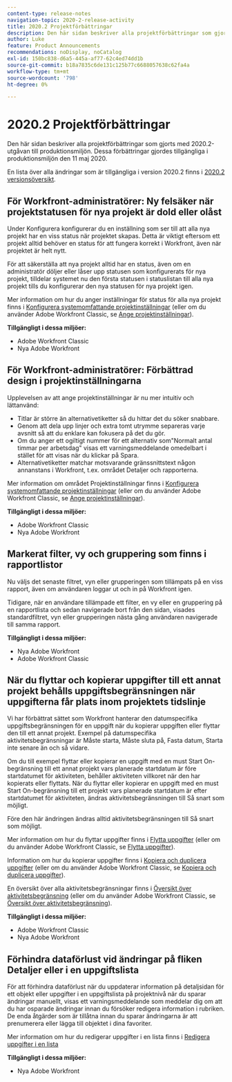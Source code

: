 ```yaml
---
content-type: release-notes
navigation-topic: 2020-2-release-activity
title: 2020.2 Projektförbättringar
description: Den här sidan beskriver alla projektförbättringar som gjorts med 2020.2-utgåvan till produktionsmiljön. Dessa förbättringar gjordes tillgängliga i produktionsmiljön den 11 maj 2020.
author: Luke
feature: Product Announcements
recommendations: noDisplay, noCatalog
exl-id: 150bc838-d6a5-445a-af77-62c4ed74dd1b
source-git-commit: b18a7835c6de131c125b77c6688057638c62fa4a
workflow-type: tm+mt
source-wordcount: '798'
ht-degree: 0%

---
```


# 2020.2 Projektförbättringar

Den här sidan beskriver alla projektförbättringar som gjorts med 2020.2-utgåvan till produktionsmiljön. Dessa förbättringar gjordes tillgängliga i produktionsmiljön den 11 maj 2020.

En lista över alla ändringar som är tillgängliga i version 2020.2 finns i [2020.2 versionsöversikt](../../../product-announcements/product-releases/2020.2.-release-activity/2020-2-release-overview.md).

## För Workfront-administratörer: Ny felsäker när projektstatusen för nya projekt är dold eller olåst

Under Konfigurera konfigurerar du en inställning som ser till att alla nya projekt har en viss status när projektet skapas. Detta är viktigt eftersom ett projekt alltid behöver en status för att fungera korrekt i Workfront, även när projektet är helt nytt.

För att säkerställa att nya projekt alltid har en status, även om en administratör döljer eller låser upp statusen som konfigurerats för nya projekt, tilldelar systemet nu den första statusen i statuslistan till alla nya projekt tills du konfigurerar den nya statusen för nya projekt igen.

Mer information om hur du anger inställningar för status för alla nya projekt finns i [Konfigurera systemomfattande projektinställningar](../../../administration-and-setup/set-up-workfront/configure-system-defaults/set-project-preferences.md) (eller om du använder Adobe Workfront Classic, se [Ange projektinställningar](https://experienceleague.adobe.com/en/docs/workfront/using/home)).

**Tillgängligt i dessa miljöer:**

* Adobe Workfront Classic
* Nya Adobe Workfront

## För Workfront-administratörer: Förbättrad design i projektinställningarna

Upplevelsen av att ange projektinställningar är nu mer intuitiv och lättanvänd:

* Titlar är större än alternativetiketter så du hittar det du söker snabbare.
* Genom att dela upp linjer och extra tomt utrymme separeras varje avsnitt så att du enklare kan fokusera på det du gör.
* Om du anger ett ogiltigt nummer för ett alternativ som&quot;Normalt antal timmar per arbetsdag&quot; visas ett varningsmeddelande omedelbart i stället för att visas när du klickar på Spara.
* Alternativetiketter matchar motsvarande gränssnittstext någon annanstans i Workfront, t.ex. området Detaljer och rapporterna.

Mer information om området Projektinställningar finns i [Konfigurera systemomfattande projektinställningar](../../../administration-and-setup/set-up-workfront/configure-system-defaults/set-project-preferences.md) (eller om du använder Adobe Workfront Classic, se [Ange projektinställningar](https://experienceleague.adobe.com/en/docs/workfront/using/home)).

**Tillgängligt i dessa miljöer:**

* Adobe Workfront Classic
* Nya Adobe Workfront

## Markerat filter, vy och gruppering som finns i rapportlistor

Nu väljs det senaste filtret, vyn eller grupperingen som tillämpats på en viss rapport, även om användaren loggar ut och in på Workfront igen.

Tidigare, när en användare tillämpade ett filter, en vy eller en gruppering på en rapportlista och sedan navigerade bort från den sidan, visades standardfiltret, vyn eller grupperingen nästa gång användaren navigerade till samma rapport.

**Tillgängligt i dessa miljöer:**

* Nya Adobe Workfront
* Adobe Workfront Classic

## När du flyttar och kopierar uppgifter till ett annat projekt behålls uppgiftsbegränsningen när uppgifterna får plats inom projektets tidslinje

Vi har förbättrat sättet som Workfront hanterar den datumspecifika uppgiftsbegränsningen för en uppgift när du kopierar uppgiften eller flyttar den till ett annat projekt. Exempel på datumspecifika aktivitetsbegränsningar är Måste starta, Måste sluta på, Fasta datum, Starta inte senare än och så vidare.

Om du till exempel flyttar eller kopierar en uppgift med en must Start On-begränsning till ett annat projekt vars planerade startdatum är före startdatumet för aktiviteten, behåller aktiviteten villkoret när den har kopierats eller flyttats. När du flyttar eller kopierar en uppgift med en must Start On-begränsning till ett projekt vars planerade startdatum är efter startdatumet för aktiviteten, ändras aktivitetsbegränsningen till Så snart som möjligt.

Före den här ändringen ändras alltid aktivitetsbegränsningen till Så snart som möjligt.

Mer information om hur du flyttar uppgifter finns i [Flytta uppgifter](../../../manage-work/tasks/manage-tasks/move-tasks.md) (eller om du använder Adobe Workfront Classic, se [Flytta uppgifter](https://experienceleague.adobe.com/en/docs/workfront/using/home)).

Information om hur du kopierar uppgifter finns i [Kopiera och duplicera uppgifter](../../../manage-work/tasks/manage-tasks/copy-and-duplicate-tasks.md) (eller om du använder Adobe Workfront Classic, se [Kopiera och duplicera uppgifter](https://experienceleague.adobe.com/en/docs/workfront/using/home)).

En översikt över alla aktivitetsbegränsningar finns i [Översikt över aktivitetsbegränsning](../../../manage-work/tasks/task-constraints/task-constraint-overview.md) (eller om du använder Adobe Workfront Classic, se [Översikt över aktivitetsbegränsning](https://experienceleague.adobe.com/en/docs/workfront/using/home)).

**Tillgängligt i dessa miljöer:**

* Adobe Workfront Classic
* Nya Adobe Workfront

## Förhindra dataförlust vid ändringar på fliken Detaljer eller i en uppgiftslista

För att förhindra dataförlust när du uppdaterar information på detaljsidan för ett objekt eller uppgifter i en uppgiftslista på projektnivå när du sparar ändringar manuellt, visas ett varningsmeddelande som meddelar dig om att du har osparade ändringar innan du försöker redigera information i rubriken. De enda åtgärder som är tillåtna innan du sparar ändringarna är att prenumerera eller lägga till objektet i dina favoriter.

Mer information om hur du redigerar uppgifter i en lista finns i [Redigera uppgifter i en lista](../../../manage-work/tasks/manage-tasks/edit-tasks-in-a-list.md)

**Tillgängligt i dessa miljöer:**

* Nya Adobe Workfront

